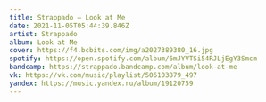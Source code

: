 ```yaml
---
title: Strappado — Look at Me
date: 2021-11-05T05:44:39.846Z
artist: Strappado
album: Look at Me
cover: https://f4.bcbits.com/img/a2027389380_16.jpg
spotify: https://open.spotify.com/album/6mJYVTSi54RJLjEgY3Smcm
bandcamp: https://strappado.bandcamp.com/album/look-at-me
vk: https://vk.com/music/playlist/506103879_497
yandex: https://music.yandex.ru/album/19120759
---
```


